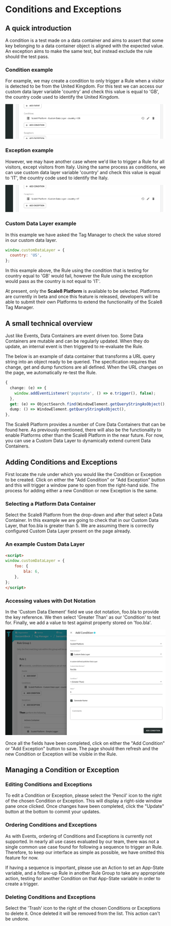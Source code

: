 # Conditions and Exceptions

## A quick introduction

A condition is a test made on a data container and aims to assert that some key belonging to a data container object is aligned with the expected value. An exception aims to make the same test, but instead exclude the rule should the test pass.

### Condition example

For example, we may create a condition to only trigger a Rule when a visitor is detected to be from the United Kingdom. For this test we can access our custom data layer variable 'country' and check this value is equal to 'GB', the country code used to identify the United Kingdom.

![Tag Manager - Condition Example](/img/tag-manager/tag-manager-condition-equal-gb.png)

### Exception example

However, we may have another case where we'd like to trigger a Rule for all visitors, except visitors from Italy. Using the same process as conditions, we can use custom data layer variable 'country' and check this value is equal to 'IT', the country code used to identify the Italy.

![Tag Manager - Exception Example](/img/tag-manager/tag-manager-exception-equal-it.png)

### Custom Data Layer example

In this example we have asked the Tag Manager to check the value stored in our custom data layer.

```js
window.customDataLayer = {
  country: 'US',
};
```

In this example above, the Rule using the condition that is testing for country equal to 'GB' would fail, however the Rule using the exception would pass as the country is not equal to 'IT'.

<Info>

At present, only the **Scale8 Platform** is available to be selected. Platforms are currently in beta and once this feature is released, developers will be able to submit their own Platforms to extend the functionality of the Scale8 Tag Manager.

</Info>

## A small technical overview

Just like Events, Data Containers are event driven too. Some Data Containers are mutable and can be regularly updated. When they do update, an internal event is then triggered to re-evaluate the Rule.

The below is an example of data container that transforms a URL query string into an object ready to be queried. The specification requires that change, get and dump functions are all defined. When the URL changes on the page, we automatically re-test the Rule.

```typescript
{
  change: (e) => {
    window.addEventListener('popstate', () => e.trigger(), false);
  },
  get: (e) => ObjectSearch.find(WindowElement.getQueryStringAsObject(), e.key),
  dump: () => WindowElement.getQueryStringAsObject(),
},
```

The Scale8 Platform provides a number of Core Data Containers that can be found here. As previously mentioned, there will also be the functionality to enable Platforms other than the Scale8 Platform in the near future. For now, you can use a Custom Data Layer to dynamically extend current Data Containers.

## Adding Conditions and Exceptions

First locate the rule under which you would like the Condition or Exception to be created. Click on either the "Add Condition" or "Add Exception" button and this will trigger a window pane to open from the right-hand side. The process for adding either a new Condition or new Exception is the same.

### Selecting a Platform Data Container

Select the Scale8 Platform from the drop-down and after that select a Data Container. In this example we are going to check that in our Custom Data Layer, that foo.bla is greater than 5. We are assuming there is correctly configured Custom Data Layer present on the page already.

### An example Custom Data Layer

```html
<script>
window.customDataLayer = {
    foo: {
        bla: 6,
    },
};  
</script>
```

### Accessing values with Dot Notation

In the 'Custom Data Element' field we use dot notation, foo.bla to provide the key reference. We then select 'Greater Than' as our 'Condition' to test for. Finally, we add a value to test against property stored on 'foo.bla'.

![Tag Manager - Create Condition Example](/img/tag-manager/tag-manager-create-condition-example.png)

Once all the fields have been completed, click on either the "Add Condition" or "Add Exception" button to save. The page should then refresh and the new Condition or Exception will be visible in the Rule.

## Managing a Condition or Exception

### Editing Conditions and Exceptions

To edit a Condition or Exception, please select the 'Pencil' icon to the right of the chosen Condition or Exception. This will display a right-side window pane once clicked. Once changes have been completed, click the "Update" button at the bottom to commit your updates.

### Ordering Conditions and Exceptions

As with Events, ordering of Conditions and Exceptions is currently not supported. In nearly all use cases evaluated by our team, there was not a single common use case found for following a sequence to trigger an Rule. Therefore, to keep our interface as simple as possible, we have omitted this feature for now.

If having a sequence is important, please use an Action to set an App-State variable, and a follow-up Rule in another Rule Group to take any appropriate action, testing for another Condition on that App-State variable in order to create a trigger.

### Deleting Conditions and Exceptions

Select the 'Trash' icon to the right of the chosen Conditions or Exceptions to delete it. Once deleted it will be removed from the list. This action can't be undone.